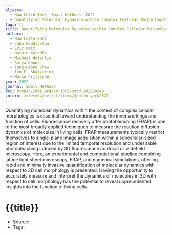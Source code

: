 ```yaml
---
aliases:
  - Huw Colin-York. Small Methods. 2022
  - Quantifying Molecular Dynamics within Complex Cellular Morphologies using LLSM-FRAP
tags: []
title: Quantifying Molecular Dynamics within Complex Cellular Morphologies using LLSM-FRAP
authors:
  - Huw Colin-York
  - John Heddleston
  - Eric Wait
  - Narain Karedla
  - Michael deSantis
  - Satya Khuon
  - Teng-Leong Chew
  - Ivo F. Sbalzarini
  - Marco Fritzsche
year: 2022
journal: Small Methods
doi: https://doi.org/10.1002/smtd.202200149
zotero: zotero://select/items/@colin-york2022
---
```

<!-- START_ABSTRACT -->
Quantifying molecular dynamics within the context of complex cellular morphologies is essential toward understanding the inner workings and function of cells. Fluorescence recovery after photobleaching (FRAP) is one of the most broadly applied techniques to measure the reaction diffusion dynamics of molecules in living cells. FRAP measurements typically restrict themselves to single-plane image acquisition within a subcellular-sized region of interest due to the limited temporal resolution and undesirable photobleaching induced by 3D fluorescence confocal or widefield microscopy. Here, an experimental and computational pipeline combining lattice light sheet microscopy, FRAP, and numerical simulations, offering rapid and minimally invasive quantification of molecular dynamics with respect to 3D cell morphology is presented. Having the opportunity to accurately measure and interpret the dynamics of molecules in 3D with respect to cell morphology has the potential to reveal unprecedented insights into the function of living cells.
<!-- END_ABSTRACT -->

<!-- START_TEMPLATE -->
# {{title}}

- Source:
- Tags: 
<!-- END_TEMPLATE -->
